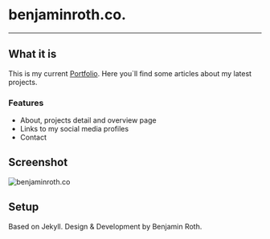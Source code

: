 # benjaminroth.co.

---

## What it is
This is my current [Portfolio](http://www.benjaminroth.co). Here you`ll find some articles about my latest projects.


### Features
* About, projects detail and overview page
* Links to my social media profiles
* Contact


## Screenshot
![benjaminroth.co](https://raw.githubusercontent.com/BenjaminRoth18/benjaminroth18.github.io/master/screenshot.png)


## Setup
Based on Jekyll. Design & Development by Benjamin Roth.
